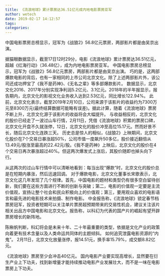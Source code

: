 ```yaml
---
title: 《流浪地球》累计票房达36.51亿元成内地电影票房亚军
author: wetech
date: 2019-02-17 14:12:57
tags: 
categories: 
---
```

中国电影票房总榜显示，冠军为《战狼2》56.8亿元票房，两部影片都是由吴京出演。
<!-- more -->
据猫眼数据显示，截至17日12时29分，电影《流浪地球》累计票房达36.51亿元，超越《红海行动》（36.48亿），成为内地电影票房亚军。
中国电影票房总榜显示，冠军为《战狼2》56.8亿元票房，两部影片都是由吴京出演。
巧的是，这两部爆款电影的背后，也有一家相同的上市公司北京文化。除了上述两部影片外，该公司还成功押宝了《我不是药神》、《无名之辈》等多部爆款影片。
数据显示，北京文化2016、2017年分别实现净利润5.2亿元、3.1亿元。2018年的半年报显示，报告期内，北京文化的影视文化业务收入达到2.53亿元，同比增长122.94%。
此前，北京文化表示，截至2019年2月10日，公司来源于该影片的收益约为7300万元至8300万元(最终结算数据可能略有误差)。据此计算，随着《流浪地球》票房不断上升，北京文化源于该影片的收益将会大幅提升。
与收益相反的，北京文化的股价已经走了一波过山车行情，2月11日，凭借《流浪地球》积累的票房口碑，北京文化开盘不久就涨停，12日，北京文化的股价冲至高位15.17元。然而好景不长，随后北京文化连跌三天。
历史总是惊人的相似，《战狼2》上映期间，北京文化股价在7个交易日暴涨超50%，公司市值一度飙升50多亿，股价接近翻倍从13.49元/股涨至最高的22.42元/股。《我不是药神》上映后，北京文化的股价在4个交易日再次暴涨超过40%。但这两次爆发式上涨后，其股价随即也掉头向下行。

从这两次的过山车行情中可以清晰地看到：每当出现“爆款”时，北京文化的股价总是在短期内暴涨，然后迅速回调。
对于爆款电影，北京文化董事长宋歌表示，北京文化这几年发现了几个规律。首先，中国电影的题材和类型仍有很多空白留待创新，我们要在这些方面进行不断的创新与突破；第二，电影的价值观一定要是主流价值观，宣扬让整个社会和民众积极向上的价值观；第三，要用观众喜欢的电影语言和最先进的电影技术来拍摄、制作电影。
中金报告称，《流浪地球》锁定春节档票房冠军，投资者短期可以关注单片票房超预期带来的交易性机会，建议关注该片相关出品方中国电影和北京文化。报告称，以科幻为代表的国产片的崛起有望开辟票房增长的新阵地。
 
 
陈楸帆判断，科幻将会是未来十年、二十年最重要的类型，依据是文化产业的政策向着更有技术含量以及人类命运共同体的主题倾斜。
如何追究泄露电影资源的“内鬼”。
2月11日，北京文化放量涨停，报14.51元，换手率15.79%，成交额8.82亿元。
《流浪地球》票房至少会冲击40亿元。
国内电影产业要实现高增长，显然要在衍生产业上下功夫，找到新增量才能持续推动电影产业发展壮大，而不是一味在电影票房上下功夫。
